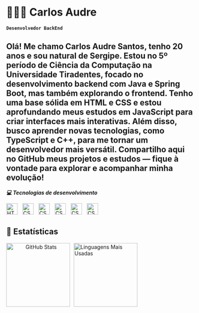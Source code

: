 # 🧑🏽‍💻 Carlos Audre

**`Desenvolvedor BackEnd`**

Olá! Me chamo Carlos Audre Santos, tenho 20 anos e sou natural de Sergipe. Estou no 5º período de Ciência da Computação na Universidade Tiradentes, focado no desenvolvimento backend com Java e Spring Boot, mas também explorando o frontend. Tenho uma base sólida em HTML e CSS e estou aprofundando meus estudos em JavaScript para criar interfaces mais interativas. Além disso, busco aprender novas tecnologias, como TypeScript e C++, para me tornar um desenvolvedor mais versátil. Compartilho aqui no GitHub meus projetos e estudos — fique à vontade para explorar e acompanhar minha evolução!
---

***💻 Tecnologias de desenvolvimento***

<img 
    align="left" 
    alt="HTML"
    title="HTML" 
    width="30px" 
    style="padding-right: 10px;" 
    src="https://cdn.jsdelivr.net/gh/devicons/devicon@latest/icons/html5/html5-original.svg" 
/>

<img 
    align="left" 
    alt="CSS" 
    title="CSS"
    width="30px" 
    style="padding-right: 10px;" 
    src="https://cdn.jsdelivr.net/gh/devicons/devicon@latest/icons/css3/css3-original.svg" 
/>

<img 
    align="left" 
    alt="CSS" 
    title="CSS"
    width="30px" 
    style="padding-right: 10px;" 
    src="https://cdn.jsdelivr.net/gh/devicons/devicon@latest/icons/bootstrap/bootstrap-original-wordmark.svg" 
/>

<img 
    align="left" 
    alt="CSS" 
    title="CSS"
    width="30px" 
    style="padding-right: 10px;" 
    src="https://cdn.jsdelivr.net/gh/devicons/devicon@latest/icons/java/java-original.svg" 
/>

<img 
    align="left" 
    alt="CSS" 
    title="CSS"
    width="30px" 
    style="padding-right: 10px;" 
    src="https://cdn.jsdelivr.net/gh/devicons/devicon@latest/icons/spring/spring-original.svg" 
/>

<img 
    align="left" 
    alt="CSS" 
    title="CSS"
    width="30px" 
    style="padding-right: 10px;" 
    src="https://cdn.jsdelivr.net/gh/devicons/devicon@latest/icons/azuresqldatabase/azuresqldatabase-original.svg" 
/>

<br/>
<br/>

## 🤖 Estatísticas

<p align="center">
  <img 
    align="left"
    alt="GitHub Stats" 
    height="170" 
    style="margin-right: 10px;" 
    src="https://github-readme-stats.vercel.app/api?username=CarlosAudre&show_icons=true&theme=tokyonight&include_all_commits=true&locale=pt-br" 
  />

  <img 
    align="left"
    alt="Linguagens Mais Usadas" 
    height="170"  
    src="https://github-readme-stats.vercel.app/api/top-langs/?username=CarlosAudre&layout=compact&langs_count=10&theme=tokyonight" 
  />
</p>

<br clear="left"/>

